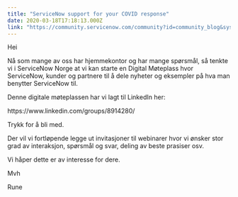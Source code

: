 ```yaml
---
title: "ServiceNow support for your COVID response"
date: 2020-03-18T17:18:13.000Z
link: "https://community.servicenow.com/community?id=community_blog&sys_id=783de6721be30494fff162c4bd4bcb70"
---
```

<p>Hei</p>
<p>Nå som mange av oss har hjemmekontor og har mange spørsmål, så tenkte vi i ServiceNow Norge at vi kan starte en Digital Møteplass hvor ServiceNow, kunder og partnere til å dele nyheter og eksempler på hva man benytter ServiceNow til. </p>
<p>Denne digitale møteplassen har vi lagt til LinkedIn her:</p>
<p>https://www.linkedin.com/groups/8914280/</p>
<p>Trykk for å bli med. </p>
<p>Der vil vi fortløpende legge ut invitasjoner til webinarer hvor vi ønsker stor grad av interaksjon, spørsmål og svar, deling av beste prasiser osv.</p>
<p>Vi håper dette er av interesse for dere.</p>
<p>Mvh</p>
<p>Rune</p>
<p> </p>
